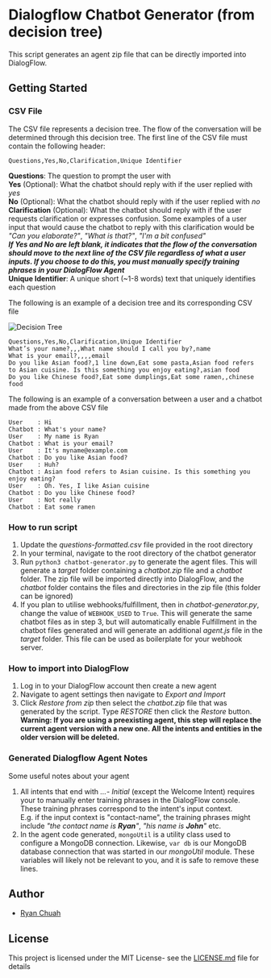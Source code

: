 # Dialogflow Chatbot Generator (from decision tree)
This script generates an agent zip file that can be directly
imported into DialogFlow. 


## Getting Started
### CSV File
The CSV file represents a decision tree. The flow of the conversation will
be determined through this decision tree.
The first line of the CSV file must contain the following header:

    Questions,Yes,No,Clarification,Unique Identifier
    
**Questions**: The question to prompt the user with  
**Yes** (Optional): What the chatbot should reply with if the user replied with *yes*  
**No** (Optional): What the chatbot should reply with if the user replied with *no*  
**Clarification** (Optional): What the chatbot should reply with if the user requests clarification or expresses confusion.
Some examples of a user input that would cause the chatbot to reply with this clarification would be *"Can you elaborate?"*, 
*"What is that?"*, *"I'm a bit confused"*  
**_If Yes and No are left blank, it indicates that the flow of the conversation should move to the next line of the CSV file 
regardless of what a user inputs. If you choose to do this, you must
manually specify training phrases in your DialogFlow Agent_**  
**Unique Identifier**: A unique short (~1-8 words) text that uniquely identifies each question  

The following is an example of a decision tree and its corresponding CSV file  

![Decision Tree](https://res.cloudinary.com/cyhiee123/image/upload/v1582307849/Decision_Tree_wlwjdp.png "Food Decision Tree")

    Questions,Yes,No,Clarification,Unique Identifier
    What’s your name?,,,What name should I call you by?,name
    What is your email?,,,,email
    Do you like Asian food?,1 line down,Eat some pasta,Asian food refers to Asian cuisine. Is this something you enjoy eating?,asian food
    Do you like Chinese food?,Eat some dumplings,Eat some ramen,,chinese food
    
The following is an example of a conversation between a user and a chatbot made from the above CSV file

    User    : Hi
    Chatbot : What's your name?
    User    : My name is Ryan
    Chatbot : What is your email?
    User    : It's myname@example.com
    Chatbot : Do you like Asian food?
    User    : Huh?
    Chatbot : Asian food refers to Asian cuisine. Is this something you enjoy eating?
    User    : Oh. Yes, I like Asian cuisine
    Chatbot : Do you like Chinese food?
    User    : Not really
    Chatbot : Eat some ramen   
    
### How to run script
1. Update the *questions-formatted.csv* file provided in the root directory
2. In your terminal, navigate to the root directory of the chatbot generator
3. Run `python3 chatbot-generator.py` to generate the agent files. This will generate a *target* folder
containing a *chatbot.zip* file and a *chatbot* folder. The zip file will be 
imported directly into DialogFlow, and the *chatbot* folder contains the files and
directories in the zip file (this folder can be ignored)
4. If you plan to utilise webhooks/fulfillment, then in *chatbot-generator.py*,
change the value of `WEBHOOK_USED` to `True`. This will generate the same chatbot files as in step 3,
but will automatically enable Fulfillment in the chatbot files generated and will generate an additional
*agent.js* file in the *target* folder. This file can be used as boilerplate for your webhook server.


### How to import into DialogFlow
1. Log in to your DialogFlow account then create a new agent
2. Navigate to agent settings then navigate to *Export and Import*
3. Click *Restore from zip* then select the *chatbot.zip* file that
was generated by the script. Type *RESTORE* then click the *Restore*
button.  
**Warning: If you are using a preexisting agent, this step will 
replace the current agent version with a new one. All the 
intents and entities in the older version will be deleted.**


### Generated Dialogflow Agent Notes
Some useful notes about your agent
1. All intents that end with *...- Initial* (except the Welcome Intent) 
requires your to manually enter training phrases in the DialogFlow console.
These training phrases correspond to the intent's input context.  
E.g. if the input context is "contact-name", the training phrases might include 
*"the contact name is **Ryan**"*, *"his name is **John**"* etc.
2. In the agent code generated, `mongoUtil` is a utility class used
to configure a MongoDB connection. Likewise, `var db` is our MongoDB database
connection that was started in our *mongoUtil* module. These variables will
likely not be relevant to you, and it is safe to remove these lines.

## Author
* [Ryan Chuah](https://github.com/ryanchuah/)

## License
This project is licensed under the MIT License- see the [LICENSE.md](LICENSE.md) file for details